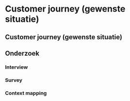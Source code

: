 # Customer journey \(gewenste situatie\)

## Customer journey \(gewenste situatie\)



## Onderzoek

### Interview

### Survey

### Context mapping

